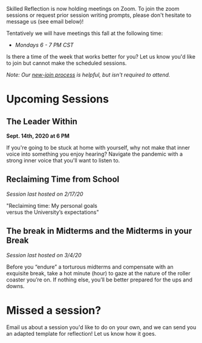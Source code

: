 

Skilled Reflection is now holding meetings on Zoom. 
To join the zoom sessions or request prior session writing prompts, 
please don't hesitate to message us (see email below)!

Tentatively we will have meetings this fall at the following time:  

- *Mondays 6 - 7 PM CST*

Is there a time of the week that works better for you? Let us know you'd like to join but cannot make the scheduled sessions.

*Note: Our [new-join process](membership.md) is helpful, but isn't required to attend.*

# Upcoming Sessions  

## The Leader Within  

**Sept. 14th, 2020 at 6 PM**  

If you're going to be stuck at home with yourself, why not make that inner voice into something you enjoy hearing? 
Navigate the pandemic with a strong inner voice that you'll want to listen to.


## Reclaiming Time from School  
*Session last hosted on 2/17/20*  

"Reclaiming time: My personal goals  
versus the University’s expectations"


## The break in Midterms and the Midterms in your Break  
*Session last hosted on 3/4/20*

Before you “endure” a torturous midterms and compensate with an exquisite break, take a hot minute (hour) to gaze at the nature of the roller coaster you’re on. 
If nothing else, you’ll be better prepared for the ups and downs. 


# Missed a session?
Email us about a session you'd like to do on your own, and we can send you an adapted template for reflection! Let us know how it goes.


